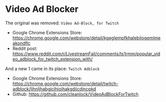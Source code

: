 # Video Ad Blocker

The original was removed: `Video Ad-Block, for Twitch`

* Google Chrome Extensions Store: <https://chrome.google.com/webstore/detail/kgeglempfkhalebjlogemlmeakondflc>
* Reddit post: <https://www.reddit.com/r/LivestreamFail/comments/ts1rmm/popular_video_adblock_for_twitch_extension_with/>

And a new 1 came in its place: `Twitch Adblock`

* Google Chrome Extensions Store: <https://chrome.google.com/webstore/detail/twitch-adblock/ljhnljhabgjcihjoihakgdiicdjncpkd>
* Github: <https://github.com/cleanlock/VideoAdBlockForTwitch>
